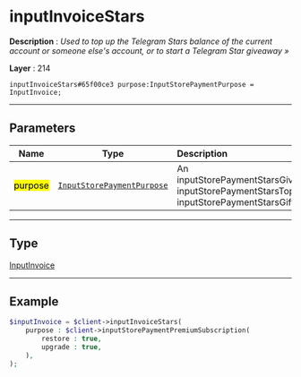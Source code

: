 # inputInvoiceStars

**Description** : *Used to top up the Telegram Stars balance of the current account or someone else&#039;s account, or to start a Telegram Star giveaway &raquo;*

**Layer** : 214

```tl
inputInvoiceStars#65f00ce3 purpose:InputStorePaymentPurpose = InputInvoice;
```

---

## Parameters

| Name | Type | Description |
| :---: | :---: | :--- |
| <mark>purpose</mark> | [`InputStorePaymentPurpose`](type/InputStorePaymentPurpose) | An inputStorePaymentStarsGiveaway, inputStorePaymentStarsTopup or inputStorePaymentStarsGift |

---

## Type

[InputInvoice](type/InputInvoice)

---

## Example

```php
$inputInvoice = $client->inputInvoiceStars(
	purpose : $client->inputStorePaymentPremiumSubscription(
		restore : true,
		upgrade : true,
	),
);
```